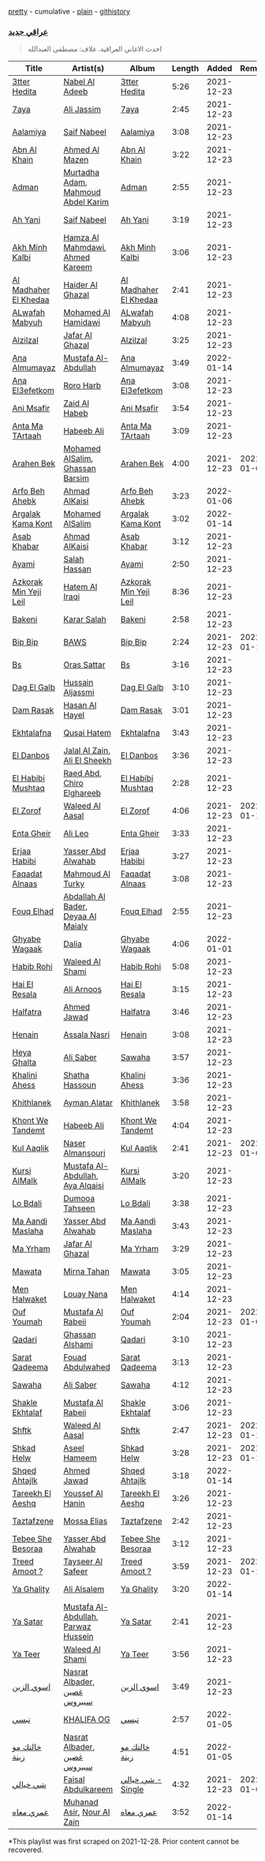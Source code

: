 [pretty](/playlists/pretty/37i9dQZF1DWVSIz2AGspV4.md) - cumulative - [plain](/playlists/plain/37i9dQZF1DWVSIz2AGspV4) - [githistory](https://github.githistory.xyz/mackorone/spotify-playlist-archive/blob/main/playlists/plain/37i9dQZF1DWVSIz2AGspV4)

### [عراقي جديد](https://open.spotify.com/playlist/2b4NEcjpEh5tkIFGfGPh1W)

> احدث الاغاني العراقية\. غلاف: مصطفى العبدالله

| Title | Artist(s) | Album | Length | Added | Removed |
|---|---|---|---|---|---|
| [3tter Hedita](https://open.spotify.com/track/0KUrNlvvXhRFNNOLxQXkES) | [Nabel Al Adeeb](https://open.spotify.com/artist/6ZCY8bwcZU2v4Ti9pAgLOi) | [3tter Hedita](https://open.spotify.com/album/40qBLwr6ZdWd6yzikRt5cT) | 5:26 | 2021-12-23 |  |
| [7aya](https://open.spotify.com/track/21oCPr9IY0QBcbnVCYnPH9) | [Ali Jassim](https://open.spotify.com/artist/0sQhYPLQcT2qUZ5KV25WSe) | [7aya](https://open.spotify.com/album/6KCgOV58KccXLTUfJ7j9wW) | 2:45 | 2021-12-23 |  |
| [Aalamiya](https://open.spotify.com/track/2sfGtyULy9LBSWeXrtsAIJ) | [Saif Nabeel](https://open.spotify.com/artist/2i8aIAYY0wCKbFYWiihztK) | [Aalamiya](https://open.spotify.com/album/1IBOcEdlFIoCMjPdUZOXOX) | 3:08 | 2021-12-23 |  |
| [Abn Al Khain](https://open.spotify.com/track/4fJR2YdREjWfxSYhx9CaC0) | [Ahmed Al Mazen](https://open.spotify.com/artist/1HXNShlKQdmZh5Ih6MtPH4) | [Abn Al Khain](https://open.spotify.com/album/1yJ54uNqTlz0UYzXEIFFYc) | 3:22 | 2021-12-23 |  |
| [Adman](https://open.spotify.com/track/74APeQkjsmOmXgvcnD8ysS) | [Murtadha Adam](https://open.spotify.com/artist/6Tv9HObqiIBWKHhPkaIdt7), [Mahmoud Abdel Karim](https://open.spotify.com/artist/31Oz4j5UvNbWvilTGEdoJa) | [Adman](https://open.spotify.com/album/0AiCaZUwTAmHzc5cXx44Tk) | 2:55 | 2021-12-23 |  |
| [Ah Yani](https://open.spotify.com/track/0vMD3NFvruMSROWEhm8756) | [Saif Nabeel](https://open.spotify.com/artist/2i8aIAYY0wCKbFYWiihztK) | [Ah Yani](https://open.spotify.com/album/2743kDzwDOEBBeTrSn6h5H) | 3:19 | 2021-12-23 |  |
| [Akh Minh Kalbi](https://open.spotify.com/track/7COIIuYoJ9FiJymfwHepVA) | [Hamza Al Mahmdawi](https://open.spotify.com/artist/4fClSImakiSPnfxOa4NOiW), [Ahmed Kareem](https://open.spotify.com/artist/11cbelfgXLsGBki28YqWsX) | [Akh Minh Kalbi](https://open.spotify.com/album/0jLnrjSo3NZqhF168RzD9j) | 3:06 | 2021-12-23 |  |
| [Al Madhaher El Khedaa](https://open.spotify.com/track/6sEx7tKOa01e2PeRch1t3L) | [Haider Al Ghazal](https://open.spotify.com/artist/1g73ySoZbpQo3onMABWzy7) | [Al Madhaher El Khedaa](https://open.spotify.com/album/0RjlkoqoHd6tavBfjU3ee3) | 2:41 | 2021-12-23 |  |
| [ALwafah Mabyuh](https://open.spotify.com/track/4CcOtcnO9bjRi0aYe5eLma) | [Mohamed Al Hamidawi](https://open.spotify.com/artist/6OvgZrJbBiYX75QFIYxSyq) | [ALwafah Mabyuh](https://open.spotify.com/album/7IKXLVSmqAMxDFxedlska6) | 4:08 | 2021-12-23 |  |
| [Alzilzal](https://open.spotify.com/track/6WHepKYFkgAdTFWmbhQ7r4) | [Jafar Al Ghazal](https://open.spotify.com/artist/33FJbhlNRNQIBQdlSF91sr) | [Alzilzal](https://open.spotify.com/album/24hrDafhOZ1PXwYzjhzmVe) | 3:25 | 2021-12-23 |  |
| [Ana Almumayaz](https://open.spotify.com/track/0IgZOwXy1eHCKEdSnZqeeB) | [Mustafa Al\-Abdullah](https://open.spotify.com/artist/3hHA3JWJQfVAYx5lRTxSxu) | [Ana Almumayaz](https://open.spotify.com/album/5F4UqeZgtGS1hbhr19Y91K) | 3:49 | 2022-01-14 |  |
| [Ana El3efetkom](https://open.spotify.com/track/2kE3bM59u5PoRt0Eiv56Z7) | [Roro Harb](https://open.spotify.com/artist/6elTvTRNhLBk1crtgxGGhb) | [Ana El3efetkom](https://open.spotify.com/album/1P4UprIAR5EC70frF77GII) | 3:08 | 2021-12-23 |  |
| [Ani Msafir](https://open.spotify.com/track/6pcaL6VQLGbpMmFQDXzWUb) | [Zaid Al Habeb](https://open.spotify.com/artist/1fIXYnOvlxESOGPL3l10YK) | [Ani Msafir](https://open.spotify.com/album/0QusawiKu1PdGTfAgUHPr7) | 3:54 | 2021-12-23 |  |
| [Anta Ma TArtaah](https://open.spotify.com/track/11nTzsYhrE7eu4nIP6C12R) | [Habeeb Ali](https://open.spotify.com/artist/7KArBbdJ0GLtkEM3LUv1Fj) | [Anta Ma TArtaah](https://open.spotify.com/album/0nZo9CQVD1dvXxrl27Y6Jc) | 3:09 | 2021-12-23 |  |
| [Arahen Bek](https://open.spotify.com/track/2CxAQ1mdOJLcYjriAucuTr) | [Mohamed AlSalim](https://open.spotify.com/artist/5Zkp6UaHTafGRXROGj6W0S), [Ghassan Barsim](https://open.spotify.com/artist/7DotftTLVBmBRACF8K1hK4) | [Arahen Bek](https://open.spotify.com/album/3JHnfBjf3BOkhL8QahUcVE) | 4:00 | 2021-12-23 | 2022-01-06 |
| [Arfo Beh Ahebk](https://open.spotify.com/track/33htRNgoFDhdlRtiDj0Yp2) | [Ahmad AlKaisi](https://open.spotify.com/artist/2BySKMB8pGMBsjVd7AzcQa) | [Arfo Beh Ahebk](https://open.spotify.com/album/5v7qhW0KPrcXbAGwTg99Nm) | 3:23 | 2022-01-06 |  |
| [Argalak Kama Kont](https://open.spotify.com/track/2zmQqYm3VvOXtpom1g2N2g) | [Mohamed AlSalim](https://open.spotify.com/artist/5Zkp6UaHTafGRXROGj6W0S) | [Argalak Kama Kont](https://open.spotify.com/album/5u6ahHa7QC2LmKa3oOwHfE) | 3:02 | 2022-01-14 |  |
| [Asab Khabar](https://open.spotify.com/track/7aqTO66MftpsIrF3WbCesB) | [Ahmad AlKaisi](https://open.spotify.com/artist/2BySKMB8pGMBsjVd7AzcQa) | [Asab Khabar](https://open.spotify.com/album/42g8gRlw4AnIfKwGjSUQsJ) | 3:12 | 2021-12-23 |  |
| [Ayami](https://open.spotify.com/track/1eO2xSR7xlI7U9CBX0zihi) | [Salah Hassan](https://open.spotify.com/artist/4XRv8YzpGjMqaUPJC0wpxP) | [Ayami](https://open.spotify.com/album/60yMGQG6qHN2S3omKeBsSF) | 2:50 | 2021-12-23 |  |
| [Azkorak Min Yeji Leil](https://open.spotify.com/track/2Hk9JgZRTBrLPYVLx2SJSP) | [Hatem Al Iraqi](https://open.spotify.com/artist/0yLMdeDY9aaF6R5V8EO99D) | [Azkorak Min Yeji Leil](https://open.spotify.com/album/7KsCUVd8KnoUWMqJOs66S0) | 8:36 | 2021-12-23 |  |
| [Bakeni](https://open.spotify.com/track/5b0xHD3oaK3CfnMuiZzSAi) | [Karar Salah](https://open.spotify.com/artist/7rIhO4AYbAaZlGQeMAAFg5) | [Bakeni](https://open.spotify.com/album/6pev4hGsRKRL86rTf4UTDx) | 2:58 | 2021-12-23 |  |
| [Bip Bip](https://open.spotify.com/track/73XuHgCCWeG9xVQTGGfyxR) | [BAWS](https://open.spotify.com/artist/3AJxg1LAMYLSbiTvuoGXgK) | [Bip Bip](https://open.spotify.com/album/69bn20UloS5fQKpAzs4WL0) | 2:24 | 2021-12-23 | 2022-01-14 |
| [Bs](https://open.spotify.com/track/0QgWg0PqHSZrXtbROjFKWZ) | [Oras Sattar](https://open.spotify.com/artist/7CZtgfwlF64ys2ilQfhrkT) | [Bs](https://open.spotify.com/album/0QqSaxWfGnlf1cEVhlv3QD) | 3:16 | 2021-12-23 |  |
| [Dag El Galb](https://open.spotify.com/track/1YZwEiO1KyH9IFHwrMSl6u) | [Hussain Aljassmi](https://open.spotify.com/artist/1TcEy92Hugt8o9STqUDz2D) | [Dag El Galb](https://open.spotify.com/album/69Ezh1ncGl5mV9C6Yj7NE3) | 3:10 | 2021-12-23 |  |
| [Dam Rasak](https://open.spotify.com/track/7p9XzKJgRVoFSclb4rtirn) | [Hasan Al Hayel](https://open.spotify.com/artist/0kFt9AEb81FjfcZYySEIit) | [Dam Rasak](https://open.spotify.com/album/6UDXOrXiBPyd1nO0hi5BsV) | 3:01 | 2021-12-23 |  |
| [Ekhtalafna](https://open.spotify.com/track/1YIHmuC6XZRZuLIblrCv0F) | [Qusai Hatem](https://open.spotify.com/artist/0FXMhCXO21QJNYSU9ZJOLO) | [Ekhtalafna](https://open.spotify.com/album/5dymvl1IGkANKYZkAMTbJT) | 3:43 | 2021-12-23 |  |
| [El Danbos](https://open.spotify.com/track/7qrklTq7meUEtxoWvQ4Szo) | [Jalal Al Zain](https://open.spotify.com/artist/2FJoZRKDb3AokC3SITAV8E), [Ali El Sheekh](https://open.spotify.com/artist/18m9MbROBNKMf8Ux9nBvew) | [El Danbos](https://open.spotify.com/album/2Mw0drSusWl1evvmIXutX3) | 3:36 | 2021-12-23 |  |
| [El Habibi Mushtaq](https://open.spotify.com/track/1bT1Mx7NwM0NJIAXrsBgQt) | [Raed Abd](https://open.spotify.com/artist/5anrnfRIBTVnh8rsIehKLs), [Chiro Elghareeb](https://open.spotify.com/artist/11dl5OMmOsf5eaus5C6lYF) | [El Habibi Mushtaq](https://open.spotify.com/album/5Y6JAbVNP2wQg9Tvs4gEc0) | 2:28 | 2021-12-23 |  |
| [El Zorof](https://open.spotify.com/track/1l4uvmncXoL2a8rGBTp85J) | [Waleed Al Aasal](https://open.spotify.com/artist/6kTNe99aqGfMsQDJjvpd7g) | [El Zorof](https://open.spotify.com/album/4jfqzJUtgLvfsLCkij0UIF) | 4:06 | 2021-12-23 | 2022-01-14 |
| [Enta Gheir](https://open.spotify.com/track/54FelQ6xi1QjP3PcsKB8Eb) | [Ali Leo](https://open.spotify.com/artist/3syttYlmeD3RTKBv0dGrcf) | [Enta Gheir](https://open.spotify.com/album/3QYmHo0ILA2kXnVlNBg1vO) | 3:33 | 2021-12-23 |  |
| [Erjaa Habibi](https://open.spotify.com/track/1xiIRisLA9xvJgEK3w64Ft) | [Yasser Abd Alwahab](https://open.spotify.com/artist/6257KWddv5693NK51w7iXa) | [Erjaa Habibi](https://open.spotify.com/album/1ek4BlMt0gZxkXoyjln3RJ) | 3:27 | 2021-12-23 |  |
| [Faqadat Alnaas](https://open.spotify.com/track/7iWqQCX3MhmwapUzPoqmdj) | [Mahmoud Al Turky](https://open.spotify.com/artist/1GVRoyErxhZGdvmOKGO7W7) | [Faqadat Alnaas](https://open.spotify.com/album/19GaPl9gfEK41QlrENJVOD) | 3:08 | 2021-12-23 |  |
| [Fouq Elhad](https://open.spotify.com/track/0y5G2hTZujYnVyaiTCj0Fl) | [Abdallah Al Bader](https://open.spotify.com/artist/6giOGFNMPXlwcHcjT3TUeC), [Deyaa Al Maialy](https://open.spotify.com/artist/5gq0eVYiBb6VoqpxImQLNj) | [Fouq Elhad](https://open.spotify.com/album/3aIlJNpOXScScBjD0I9TGW) | 2:55 | 2021-12-23 |  |
| [Ghyabe Wagaak](https://open.spotify.com/track/1XePTZCLsOggdc8ABNl81J) | [Dalia](https://open.spotify.com/artist/3UYi1C1wbSZq4OXbaTdMZD) | [Ghyabe Wagaak](https://open.spotify.com/album/72Lvo8ez65pAReNdGyCPkv) | 4:06 | 2022-01-01 |  |
| [Habib Rohi](https://open.spotify.com/track/1BdoXfvRxhBZ11NtdRW3Im) | [Waleed Al Shami](https://open.spotify.com/artist/05LLsyiJRSjBpe54u0jJRz) | [Habib Rohi](https://open.spotify.com/album/7mfZ7wvLmIpwNE9cY0uQtN) | 5:08 | 2021-12-23 |  |
| [Hai El Resala](https://open.spotify.com/track/0YHeI00TOV6j4sb9F9fFN1) | [Ali Arnoos](https://open.spotify.com/artist/1ICLYRvDbaXOGR17fhTQKq) | [Hai El Resala](https://open.spotify.com/album/7e6FLXKMPWzRIdrUJmaW14) | 3:15 | 2021-12-23 |  |
| [Halfatra](https://open.spotify.com/track/7l6G8GPGHbyobhz4RNAFQH) | [Ahmed Jawad](https://open.spotify.com/artist/4ZOVwS1XAGOXCKAqTFmsBP) | [Halfatra](https://open.spotify.com/album/3kqgvcKUopYj5jIi2HguUq) | 3:46 | 2021-12-23 |  |
| [Henain](https://open.spotify.com/track/3suQDOXGODa1MrFFnvJtFv) | [Assala Nasri](https://open.spotify.com/artist/6MQnUjIjnIOfHDFzqBJOAl) | [Henain](https://open.spotify.com/album/0sTZwBd1iLGi7BAraWy0ex) | 3:08 | 2021-12-23 |  |
| [Heya Ghalta](https://open.spotify.com/track/66OSm9VA64mWnW5y4TtxKa) | [Ali Saber](https://open.spotify.com/artist/6kNbn4f4j3Uhd79CGCmcFK) | [Sawaha](https://open.spotify.com/album/4SuZtMvNjMHag9xGnzbTrP) | 3:57 | 2021-12-23 |  |
| [Khalini Ahess](https://open.spotify.com/track/4nChFBb36g6oNflKniY8Iu) | [Shatha Hassoun](https://open.spotify.com/artist/1lcW1aIAE06YGct3i35aVg) | [Khalini Ahess](https://open.spotify.com/album/37kgk3tZWy2T7ytdWtJtdi) | 3:36 | 2021-12-23 |  |
| [Khithlanek](https://open.spotify.com/track/338MhIVwiTj6xGGf7Qr2O0) | [Ayman Alatar](https://open.spotify.com/artist/30JNu4EdBVY0rVTiLveZ9f) | [Khithlanek](https://open.spotify.com/album/3ZjxOTp9GzO57dRa7C8pz6) | 3:58 | 2021-12-23 |  |
| [Khont We Tandemt](https://open.spotify.com/track/5mPD8KOs9PTGKCrjP87IV5) | [Habeeb Ali](https://open.spotify.com/artist/7KArBbdJ0GLtkEM3LUv1Fj) | [Khont We Tandemt](https://open.spotify.com/album/27eOhCtHiFlBKmirkupKdd) | 4:04 | 2021-12-23 |  |
| [Kul Aaqlik](https://open.spotify.com/track/3KLBisaDEYNU8cZqCu8rc1) | [Naser Almansouri](https://open.spotify.com/artist/0knsv9nmoVyEDtz3N2vBoB) | [Kul Aaqlik](https://open.spotify.com/album/0AhXjQFS4bh1mIpVnMlb2c) | 2:41 | 2021-12-23 | 2022-01-07 |
| [Kursi AlMalk](https://open.spotify.com/track/4wAujWCFWU2sP8zXnIALRa) | [Mustafa Al\-Abdullah](https://open.spotify.com/artist/3hHA3JWJQfVAYx5lRTxSxu), [Aya Alqaisi](https://open.spotify.com/artist/012QJkuaDN2iAgnTAGoMXS) | [Kursi AlMalk](https://open.spotify.com/album/3iVeuoQc68GSfAMQoeff57) | 3:20 | 2021-12-23 |  |
| [Lo Bdali](https://open.spotify.com/track/5gz4UWI9X5NGHL5ZWQz1SK) | [Dumooa Tahseen](https://open.spotify.com/artist/0453pwQTyMdU2a66fCFaUQ) | [Lo Bdali](https://open.spotify.com/album/6ZVzhlLAa79Og3pvyihTXm) | 3:38 | 2021-12-23 |  |
| [Ma Aandi Maslaha](https://open.spotify.com/track/5g8pT5nMMaIdefRYHaCMUB) | [Yasser Abd Alwahab](https://open.spotify.com/artist/6257KWddv5693NK51w7iXa) | [Ma Aandi Maslaha](https://open.spotify.com/album/2xBNNc24EQgBgufRsBYXSr) | 3:43 | 2021-12-23 |  |
| [Ma Yrham](https://open.spotify.com/track/08tZf9bbR9WDa6G7S04ttp) | [Jafar Al Ghazal](https://open.spotify.com/artist/33FJbhlNRNQIBQdlSF91sr) | [Ma Yrham](https://open.spotify.com/album/2rOpwc0DnJMWPJjz8mZnlK) | 3:29 | 2021-12-23 |  |
| [Mawata](https://open.spotify.com/track/7kwKxJjlATFSqYKKEhVBGD) | [Mirna Tahan](https://open.spotify.com/artist/0GmjBO10yFgYsG67TcYJgg) | [Mawata](https://open.spotify.com/album/3DPn9TMsDGBiWiXljM4fMk) | 3:05 | 2021-12-23 |  |
| [Men Halwaket](https://open.spotify.com/track/5HRJEEbjlsshXBlYHRLE55) | [Louay Nana](https://open.spotify.com/artist/4EYdSEi7yt7bfaiME819gI) | [Men Halwaket](https://open.spotify.com/album/676Ri8ndBtfFXhHbAn44a2) | 4:14 | 2021-12-23 |  |
| [Ouf Youmah](https://open.spotify.com/track/0Oc9MU2mEItreIATvifcbc) | [Mustafa Al Rabeii](https://open.spotify.com/artist/0jqaRKpjya9UYjDMK6Bg0j) | [Ouf Youmah](https://open.spotify.com/album/6xnkSLR4OMgc3cKyvezA6L) | 2:04 | 2021-12-23 | 2022-01-06 |
| [Qadari](https://open.spotify.com/track/4cftB4jTWjhryKW4krWLUv) | [Ghassan Alshami](https://open.spotify.com/artist/0qguH6YJEX8iRuHjjb98sC) | [Qadari](https://open.spotify.com/album/0kI1t28rciC1pOVQ9jkhiO) | 3:10 | 2021-12-23 |  |
| [Sarat Qadeema](https://open.spotify.com/track/3L2Meu9ThclpZQ81I7kfS5) | [Fouad Abdulwahed](https://open.spotify.com/artist/22xlzInkcr2Suc3hx7YSyg) | [Sarat Qadeema](https://open.spotify.com/album/5oGCOwJ4rslmF5rSwuhOTm) | 3:13 | 2021-12-23 |  |
| [Sawaha](https://open.spotify.com/track/5tgFTjK1pebHMxDVKqo05F) | [Ali Saber](https://open.spotify.com/artist/6kNbn4f4j3Uhd79CGCmcFK) | [Sawaha](https://open.spotify.com/album/4SuZtMvNjMHag9xGnzbTrP) | 4:12 | 2021-12-23 |  |
| [Shakle Ekhtalaf](https://open.spotify.com/track/4txBQcXecBFkZldg8tGNwp) | [Mustafa Al Rabeii](https://open.spotify.com/artist/0jqaRKpjya9UYjDMK6Bg0j) | [Shakle Ekhtalaf](https://open.spotify.com/album/3zdUIuvpSlZWKnaDZdCYfD) | 3:06 | 2021-12-23 |  |
| [Shftk](https://open.spotify.com/track/344n9BZhttkQXHYPQiqscc) | [Waleed Al Aasal](https://open.spotify.com/artist/6kTNe99aqGfMsQDJjvpd7g) | [Shftk](https://open.spotify.com/album/2OKBBHxc16UgYpMp7dJniH) | 2:47 | 2021-12-23 | 2022-01-14 |
| [Shkad Helw](https://open.spotify.com/track/29hXhjoSoGg8NUEPKig2am) | [Aseel Hameem](https://open.spotify.com/artist/10bqdRYq6Ha83UeU77iXAo) | [Shkad Helw](https://open.spotify.com/album/1gY8BkJKLoAOa3CLMCcUcB) | 3:28 | 2021-12-23 | 2022-01-14 |
| [Shqed Ahtajlk](https://open.spotify.com/track/4y5RoSOGGB9XS54cO1No8o) | [Ahmed Jawad](https://open.spotify.com/artist/4ZOVwS1XAGOXCKAqTFmsBP) | [Shqed Ahtajlk](https://open.spotify.com/album/6k6itTk9EeV5yddkYUIpIc) | 3:18 | 2022-01-14 |  |
| [Tareekh El Aeshq](https://open.spotify.com/track/4D5WPY40ZlT8zfvC2xBHRp) | [Youssef Al Hanin](https://open.spotify.com/artist/1KWTTrDrafD1zHPpo0Tkwc) | [Tareekh El Aeshq](https://open.spotify.com/album/4va0YWP9VmX3XgcpMbtCC5) | 3:26 | 2021-12-23 |  |
| [Taztafzene](https://open.spotify.com/track/1bd28jYLaKNuuGfrtbbgCj) | [Mossa Elias](https://open.spotify.com/artist/4D5c9fsSG4qt0JEyJNZ269) | [Taztafzene](https://open.spotify.com/album/0G3beLDgPS6HdC0CCfQIPC) | 2:42 | 2021-12-23 |  |
| [Tebee She Besoraa](https://open.spotify.com/track/6pAQGBvrQ44mrpAwKmvaNE) | [Yasser Abd Alwahab](https://open.spotify.com/artist/6257KWddv5693NK51w7iXa) | [Tebee She Besoraa](https://open.spotify.com/album/62UsjzxtWjP2U3dKhPUVKn) | 3:12 | 2021-12-23 |  |
| [Treed Amoot ?](https://open.spotify.com/track/5NX2YtvUOAnkGPADa55RP5) | [Tayseer Al Safeer](https://open.spotify.com/artist/4PQeohrT8GInzKC3wJFGLa) | [Treed Amoot ?](https://open.spotify.com/album/07r7qpObINK0yR7V5UfWhS) | 3:59 | 2021-12-23 | 2022-01-15 |
| [Ya Ghality](https://open.spotify.com/track/59RLZGo87dYKyPOCcAAgSL) | [Ali Alsalem](https://open.spotify.com/artist/1YH6doLlnZd6Vjd4ylnBjP) | [Ya Ghality](https://open.spotify.com/album/2lNTAtqI85Bl1NVhu4RQp9) | 3:20 | 2022-01-14 |  |
| [Ya Satar](https://open.spotify.com/track/6wCx5p6IG0dmAbTU3zjSz9) | [Mustafa Al\-Abdullah](https://open.spotify.com/artist/3hHA3JWJQfVAYx5lRTxSxu), [Parwaz Hussein](https://open.spotify.com/artist/2qOj66Y9xT3dLPaVq8Thr1) | [Ya Satar](https://open.spotify.com/album/4IsPE2UDmvczVVRrBxtuXE) | 2:41 | 2021-12-23 |  |
| [Ya Teer](https://open.spotify.com/track/4WptRRUO1CVz1YPbgDEHTX) | [Waleed Al Shami](https://open.spotify.com/artist/05LLsyiJRSjBpe54u0jJRz) | [Ya Teer](https://open.spotify.com/album/6xORNTTMhrmAeDX0WFdyBC) | 3:56 | 2021-12-23 |  |
| [اسوي الزين](https://open.spotify.com/track/5vrGaDTo4S60i4LcUW8mSV) | [Nasrat Albader](https://open.spotify.com/artist/0pepBeoErqYbqiCEMqFoKu), [غصين سبيروس](https://open.spotify.com/artist/4QncRPuvQ9vOuiJAxUEGHx) | [اسوي الزين](https://open.spotify.com/album/3ueyzP9c69TE1GPVui9c9i) | 3:49 | 2021-12-23 |  |
| [تبسي](https://open.spotify.com/track/1fdwrQdInEatnElvOZVuEL) | [KHALIFA OG](https://open.spotify.com/artist/0dNsEdHWYo7jFACFABQOWs) | [تبسي](https://open.spotify.com/album/3oMSpM04MvEJPbrBCjbpRT) | 2:57 | 2022-01-05 |  |
| [خالتك مو زينة](https://open.spotify.com/track/6uS7J693t7hfZRr8jj0efp) | [Nasrat Albader](https://open.spotify.com/artist/0pepBeoErqYbqiCEMqFoKu), [غصين سبيروس](https://open.spotify.com/artist/4QncRPuvQ9vOuiJAxUEGHx) | [خالتك مو زينة](https://open.spotify.com/album/1P0Wlz91Z5HEA0xgnGgFSu) | 4:51 | 2022-01-05 |  |
| [شي خيالي](https://open.spotify.com/track/7vY3YrizWZrTxUvrpkOiPl) | [Faisal Abdulkareem](https://open.spotify.com/artist/5jFvzkcrrV8TqpRo2sMRuK) | [شي خيالي \- Single](https://open.spotify.com/album/1Tm3jeCXOe6LyQwErdfsYg) | 4:32 | 2021-12-23 | 2022-01-01 |
| [عمري معاه](https://open.spotify.com/track/5FocyaDKGbWXWHmX9rESXS) | [Muhanad Asir](https://open.spotify.com/artist/6ZHUebEY5oYuWHCif6ETjK), [Nour Al Zain](https://open.spotify.com/artist/3zjyoiXHu5SgwtRHU7GcMH) | [عمري معاه](https://open.spotify.com/album/3GKBk0aFdDA9JcyNIvPEZN) | 3:52 | 2022-01-14 |  |

\*This playlist was first scraped on 2021-12-28. Prior content cannot be recovered.